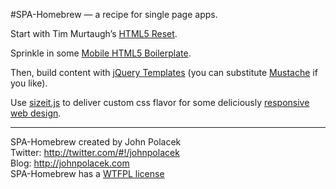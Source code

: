 #SPA-Homebrew — a recipe for single page apps.

Start with Tim Murtaugh&rsquo;s [HTML5 Reset](https://github.com/murtaugh/HTML5-Reset).

Sprinkle in some [Mobile HTML5 Boilerplate](https://github.com/shichuan/mobile-html5-boilerplate).

Then, build content with [jQuery Templates](http://api.jquery.com/category/plugins/templates/)
(you can substitute [Mustache](http://mustache.github.com) if you like).

Use [sizeit.js](https://github.com/johnpolacek/sizeit.js#readme) to deliver custom css flavor for
some deliciously [responsive web design](http://www.abookapart.com/products/responsive-web-design).
  
  
---------
SPA-Homebrew created by John Polacek  
Twitter: http://twitter.com/#!/johnpolacek  
Blog: http://johnpolacek.com  
SPA-Homebrew has a [WTFPL license](http://sam.zoy.org/wtfpl/COPYING)  


